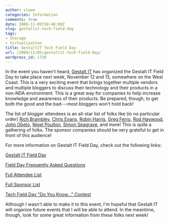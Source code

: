 ```yaml
---
author: slowe
categories: Information
comments: true
date: 2009-11-05T10:40:09Z
slug: gestaltit-tech-field-day
tags:
- Storage
- Virtualization
title: GestaltIT Tech Field Day
url: /2009/11/05/gestaltit-tech-field-day/
wordpress_id: 1728
---
```


In the event you haven't heard, [Gestalt IT](http://gestaltit.com) has organized the Gestalt IT Field Day to take place next week, November 12 and 13, somewhere on the West Coast. This is a very exciting event that brings together multiple vendors and multiple bloggers to discuss their technology and their products in a non-NDA environment. This is a great way for companies to help increase knowledge and awareness of their products. Be prepared, though, to get both the good and the bad---most bloggers won't hold back!

The list of blogger attendees is an all-star list of folks like (in no particular order) [Rich Brambley](http://vmetc.com/), [Chris Evans](http://thestoragearchitect.com/), [Robin Harris](http://storagemojo.com/), [Greg Ferro](http://etherealmind.com/), [Rod Haywood](http://rodos.haywood.org/), [John Obeto](http://www.absolutelywindows.com/), [Nigel Poulton](http://blogs.rupturedmonkey.com/), [Simon Seagrave](http://www.techhead.co.uk/), and more! This is quite a gathering of folks. The sponsor companies should be very grateful to get in front of this audience!

For more information on Gestalt IT Field Day, check out the following links:

[Gestalt IT Field Day](http://gestaltit.com/field-day/)  

[Field Day Frequently Asked Questions](http://gestaltit.com/field-day/faq/)  

[Full Attendee List](http://gestaltit.com/field-day/attendee-information/attendee-list/)  

[Full Sponsor List](http://gestaltit.com/field-day/sponsor-information/sponsor-list/)  

[Tech Field Day "Do You Know..." Contest](http://gestaltit.com/featured/top/stephen/announcing-tech-field-day-contest/)

Although I wasn't able to make it to this event, I'm hopeful that Gestalt IT will organize future events that I will be able to attend. In the meantime, though, look for some great information from these folks next week!
